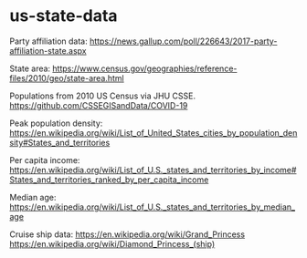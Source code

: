 # us-state-data

Party affiliation data:
https://news.gallup.com/poll/226643/2017-party-affiliation-state.aspx

State area:
https://www.census.gov/geographies/reference-files/2010/geo/state-area.html

Populations from 2010 US Census via JHU CSSE.
https://github.com/CSSEGISandData/COVID-19

Peak population density:
https://en.wikipedia.org/wiki/List_of_United_States_cities_by_population_density#States_and_territories

Per capita income:
https://en.wikipedia.org/wiki/List_of_U.S._states_and_territories_by_income#States_and_territories_ranked_by_per_capita_income

Median age:
https://en.wikipedia.org/wiki/List_of_U.S._states_and_territories_by_median_age

Cruise ship data:
https://en.wikipedia.org/wiki/Grand_Princess
https://en.wikipedia.org/wiki/Diamond_Princess_(ship)



